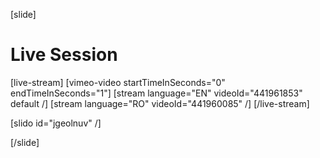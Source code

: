[slide]
# Live Session

[live-stream]
[vimeo-video startTimeInSeconds="0" endTimeInSeconds="1"]
[stream language="EN" videoId="441961853" default /]
[stream language="RO" videoId="441960085" /]
[/live-stream]

[slido id="jgeolnuv" /]

[/slide]
